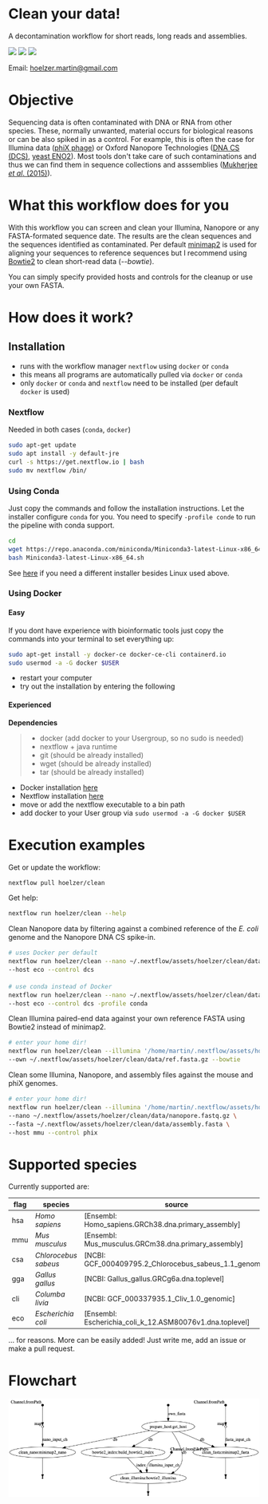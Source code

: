 # Clean your data!
A decontamination workflow for short reads, long reads and assemblies. 

![](https://img.shields.io/badge/nextflow-19.10.0-brightgreen)
![](https://img.shields.io/badge/uses-docker-blue.svg)
![](https://img.shields.io/badge/uses-conda-yellow.svg)

Email: hoelzer.martin@gmail.com

# Objective
Sequencing data is often contaminated with DNA or RNA from other species. These, normally unwanted, material occurs for biological 
reasons or can be also spiked in as a control. For example, this is often the case for Illumina data ([phiX phage](https://environmentalmicrobiome.biomedcentral.com/articles/10.1186/1944-3277-10-18)) or Oxford Nanopore
Technologies ([DNA CS (DCS)](https://assets.ctfassets.net/hkzaxo8a05x5/2IX56YmF5ug0kAQYoAg2Uk/159523e326b1b791e3b842c4791420a6/DNA_CS.txt), [yeast ENO2](https://www.yeastgenome.org/locus/S000001217)). Most tools don't 
take care of such contaminations and thus we can find them in sequence collections and asssemblies ([Mukherjee _et al_. (2015)](https://environmentalmicrobiome.biomedcentral.com/articles/10.1186/1944-3277-10-18)). 

# What this workflow does for you
With this workflow you can screen and clean your Illumina, Nanopore or any FASTA-formated sequence date. The results are the clean sequences and the sequences identified as contaminated. 
Per default [minimap2](https://github.com/lh3/minimap2) is used for aligning your sequences to reference sequences but I recommend using [Bowtie2](https://github.com/BenLangmead/bowtie2) 
to clean short-read data (_--bowtie_).   

You can simply specify provided hosts and controls for the cleanup or use your own FASTA.    

# How does it work?

## Installation

* runs with the workflow manager `nextflow` using `docker` or `conda`
* this means all programs are automatically pulled via `docker` or `conda`
* only `docker` or `conda` and `nextflow` need to be installed (per default `docker` is used)

### Nextflow
Needed in both cases (`conda`, `docker`)
```bash
sudo apt-get update
sudo apt install -y default-jre
curl -s https://get.nextflow.io | bash 
sudo mv nextflow /bin/
```

### Using Conda

Just copy the commands and follow the installation instructions. Let the installer configure `conda` for you. You need to specify `-profile conde` to run the pipeline with conda support.  
```bash
cd
wget https://repo.anaconda.com/miniconda/Miniconda3-latest-Linux-x86_64.sh
bash Miniconda3-latest-Linux-x86_64.sh
```
See [here](https://docs.conda.io/en/latest/miniconda.html) if you need a different installer besides Linux used above. 

### Using Docker

#### Easy 
If you dont have experience with bioinformatic tools just copy the commands into your terminal to set everything up:
```bash
sudo apt-get install -y docker-ce docker-ce-cli containerd.io
sudo usermod -a -G docker $USER
```
* restart your computer
* try out the installation by entering the following

#### Experienced

**Dependencies**

>   * docker (add docker to your Usergroup, so no sudo is needed)
>   * nextflow + java runtime 
>   * git (should be already installed)
>   * wget (should be already installed)
>   * tar (should be already installed)

* Docker installation [here](https://docs.docker.com/v17.09/engine/installation/linux/docker-ce/ubuntu/#install-docker-ce)
* Nextflow installation [here](https://www.nextflow.io/)
* move or add the nextflow executable to a bin path
* add docker to your User group via `sudo usermod -a -G docker $USER`

# Execution examples

Get or update the workflow:
```bash
nextflow pull hoelzer/clean
```

Get help:
```bash
nextflow run hoelzer/clean --help
```

Clean Nanopore data by filtering against a combined reference of the _E. coli_ genome and the Nanopore DNA CS spike-in.  
```bash
# uses Docker per default
nextflow run hoelzer/clean --nano ~/.nextflow/assets/hoelzer/clean/data/nanopore.fastq.gz \
--host eco --control dcs 

# use conda instead of Docker
nextflow run hoelzer/clean --nano ~/.nextflow/assets/hoelzer/clean/data/nanopore.fastq.gz \
--host eco --control dcs -profile conda
```

Clean Illumina paired-end data against your own reference FASTA using Bowtie2 instead of minimap2. 
```bash
# enter your home dir!
nextflow run hoelzer/clean --illumina '/home/martin/.nextflow/assets/hoelzer/clean/data/illumina*.R{1,2}.fastq.gz' \ 
--own ~/.nextflow/assets/hoelzer/clean/data/ref.fasta.gz --bowtie 
```

Clean some Illumina, Nanopore, and assembly files against the mouse and phiX genomes.  
```bash
# enter your home dir!
nextflow run hoelzer/clean --illumina '/home/martin/.nextflow/assets/hoelzer/clean/data/illumina*.R{1,2}.fastq.gz' \ 
--nano ~/.nextflow/assets/hoelzer/clean/data/nanopore.fastq.gz \ 
--fasta ~/.nextflow/assets/hoelzer/clean/data/assembly.fasta \ 
--host mmu --control phix
```

# Supported species
Currently supported are:

|flag | species | source|
|-----|---------|-------|
|hsa  | _Homo sapiens_       | [Ensembl: Homo_sapiens.GRCh38.dna.primary_assembly] |
|mmu  | _Mus musculus_       | [Ensembl: Mus_musculus.GRCm38.dna.primary_assembly] |
|csa  | _Chlorocebus sabeus_ | [NCBI: GCF_000409795.2_Chlorocebus_sabeus_1.1_genomic] |
|gga  | _Gallus gallus_      | [NCBI: Gallus_gallus.GRCg6a.dna.toplevel] |
|cli  | _Columba livia_      | [NCBI: GCF_000337935.1_Cliv_1.0_genomic] |
|eco  | _Escherichia coli_   | [Ensembl: Escherichia_coli_k_12.ASM80076v1.dna.toplevel] |

... for reasons. More can be easily added! Just write me, add an issue or make a pull request. 

# Flowchart
![chart](figures/dag.png)